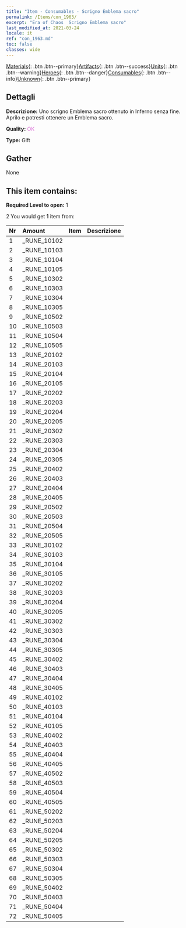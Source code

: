 ```yaml
---
title: "Item - Consumables - Scrigno Emblema sacro"
permalink: /Items/con_1963/
excerpt: "Era of Chaos  Scrigno Emblema sacro"
last_modified_at: 2021-03-24
locale: it
ref: "con_1963.md"
toc: false
classes: wide
---
```

 [Materials](/it/Items/){: .btn .btn--primary}[Artifacts](/it/Items/Artifacts/){: .btn .btn--success}[Units](/it/Items/Units/){: .btn .btn--warning}[Heroes](/it/Items/Heroes/){: .btn .btn--danger}[Consumables](/it/Items/Consumables/){: .btn .btn--info}[Unknown](/it/Items/Unknown/){: .btn .btn--primary}

## Dettagli
 **Descrizione:** Uno scrigno Emblema sacro ottenuto in Inferno senza fine. Aprilo e potresti ottenere un Emblema sacro.

 **Quality:** <span style="color: #DA70D6">OK</span>

 **Type:** Gift

## Gather

  None

## This item contains:

 **Required Level to open:** 1

 2 You would get **1** item  from:

  | Nr | Amount |     Item    | Descrizione |
  |:---|:-------|:------------|:-----------:|
  | 1 | _RUNE_10102 | 
  | 2 | _RUNE_10103 | 
  | 3 | _RUNE_10104 | 
  | 4 | _RUNE_10105 | 
  | 5 | _RUNE_10302 | 
  | 6 | _RUNE_10303 | 
  | 7 | _RUNE_10304 | 
  | 8 | _RUNE_10305 | 
  | 9 | _RUNE_10502 | 
  | 10 | _RUNE_10503 | 
  | 11 | _RUNE_10504 | 
  | 12 | _RUNE_10505 | 
  | 13 | _RUNE_20102 | 
  | 14 | _RUNE_20103 | 
  | 15 | _RUNE_20104 | 
  | 16 | _RUNE_20105 | 
  | 17 | _RUNE_20202 | 
  | 18 | _RUNE_20203 | 
  | 19 | _RUNE_20204 | 
  | 20 | _RUNE_20205 | 
  | 21 | _RUNE_20302 | 
  | 22 | _RUNE_20303 | 
  | 23 | _RUNE_20304 | 
  | 24 | _RUNE_20305 | 
  | 25 | _RUNE_20402 | 
  | 26 | _RUNE_20403 | 
  | 27 | _RUNE_20404 | 
  | 28 | _RUNE_20405 | 
  | 29 | _RUNE_20502 | 
  | 30 | _RUNE_20503 | 
  | 31 | _RUNE_20504 | 
  | 32 | _RUNE_20505 | 
  | 33 | _RUNE_30102 | 
  | 34 | _RUNE_30103 | 
  | 35 | _RUNE_30104 | 
  | 36 | _RUNE_30105 | 
  | 37 | _RUNE_30202 | 
  | 38 | _RUNE_30203 | 
  | 39 | _RUNE_30204 | 
  | 40 | _RUNE_30205 | 
  | 41 | _RUNE_30302 | 
  | 42 | _RUNE_30303 | 
  | 43 | _RUNE_30304 | 
  | 44 | _RUNE_30305 | 
  | 45 | _RUNE_30402 | 
  | 46 | _RUNE_30403 | 
  | 47 | _RUNE_30404 | 
  | 48 | _RUNE_30405 | 
  | 49 | _RUNE_40102 | 
  | 50 | _RUNE_40103 | 
  | 51 | _RUNE_40104 | 
  | 52 | _RUNE_40105 | 
  | 53 | _RUNE_40402 | 
  | 54 | _RUNE_40403 | 
  | 55 | _RUNE_40404 | 
  | 56 | _RUNE_40405 | 
  | 57 | _RUNE_40502 | 
  | 58 | _RUNE_40503 | 
  | 59 | _RUNE_40504 | 
  | 60 | _RUNE_40505 | 
  | 61 | _RUNE_50202 | 
  | 62 | _RUNE_50203 | 
  | 63 | _RUNE_50204 | 
  | 64 | _RUNE_50205 | 
  | 65 | _RUNE_50302 | 
  | 66 | _RUNE_50303 | 
  | 67 | _RUNE_50304 | 
  | 68 | _RUNE_50305 | 
  | 69 | _RUNE_50402 | 
  | 70 | _RUNE_50403 | 
  | 71 | _RUNE_50404 | 
  | 72 | _RUNE_50405 | 
